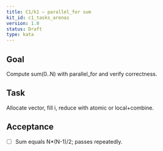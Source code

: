 ```yaml
---
title: C1/k1 — parallel_for sum
kit_id: c1_tasks_arenas
version: 1.0
status: Draft
type: kata
---
```

## Goal
Compute sum(0..N) with parallel_for and verify correctness.
## Task
Allocate vector, fill i, reduce with atomic or local+combine.
## Acceptance
- [ ] Sum equals N*(N-1)/2; passes repeatedly.